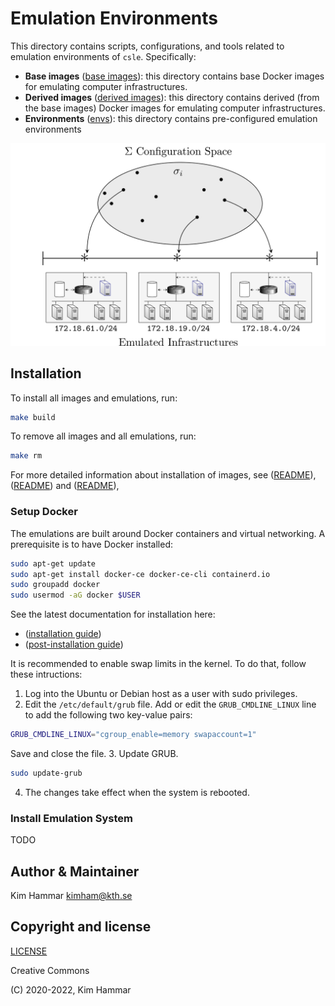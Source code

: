 # Emulation Environments

This directory contains scripts, configurations, and tools related to emulation environments of `csle`. Specifically:

- **Base images** ([base images](./base_images)): this directory contains base Docker images for emulating computer infrastructures.
- **Derived images** ([derived images](./derived_images)): this directory contains derived (from the base images) Docker images for emulating computer infrastructures.
- **Environments** ([envs](./envs)): this directory contains pre-configured emulation environments

<p align="center">
<img src="docs/config_space.png" width="600">
</p>

## Installation
To install all images and emulations, run:
```bash
make build
```

To remove all images and all emulations, run: 
```bash
make rm
```

For more detailed information about installation of images, see ([README](./base_images/README.MD)), 
([README](./derived_images/README.MD)) and ([README](./envs/README.md)),

### Setup Docker

The emulations are built around Docker containers and virtual networking. 
A prerequisite is to have Docker installed:

```bash
sudo apt-get update
sudo apt-get install docker-ce docker-ce-cli containerd.io
sudo groupadd docker
sudo usermod -aG docker $USER
```

See the latest documentation for installation here: 

- ([installation guide](https://docs.docker.com/engine/install/ubuntu/))
- ([post-installation guide](https://docs.docker.com/engine/install/linux-postinstall/))

It is recommended to enable swap limits in the kernel. To do that, follow these intructions:
1. Log into the Ubuntu or Debian host as a user with sudo privileges.
2. Edit the `/etc/default/grub` file. Add or edit the `GRUB_CMDLINE_LINUX` line to add the following two key-value pairs:
```bash
GRUB_CMDLINE_LINUX="cgroup_enable=memory swapaccount=1"
```
Save and close the file.
3. Update GRUB.
```bash
sudo update-grub
```
4. The changes take effect when the system is rebooted.

### Install Emulation System

TODO

## Author & Maintainer

Kim Hammar <kimham@kth.se>

## Copyright and license

[LICENSE](../LICENSE.md)

Creative Commons

(C) 2020-2022, Kim Hammar